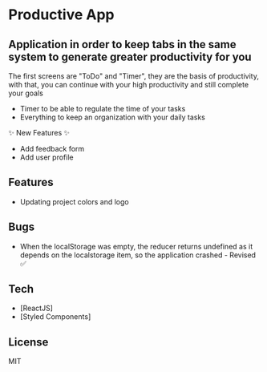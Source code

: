 # Productive App
## Application in order to keep tabs in the same system to generate greater productivity for you

The first screens are "ToDo" and "Timer", they are the basis of productivity, with that, you can continue with your high productivity and still complete your goals

- Timer to be able to regulate the time of your tasks
- Everything to keep an organization with your daily tasks

✨ New Features ✨

- Add feedback form
- Add user profile


## Features

- Updating project colors and logo

## Bugs

- When the localStorage was empty, the reducer returns undefined as it depends on the localstorage item, so the application crashed - Revised ✅

## Tech


- [ReactJS]
- [Styled Components]


## License

MIT

 
